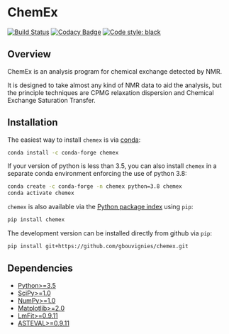 # ChemEx

[![Build Status](https://travis-ci.org/gbouvignies/ChemEx.svg?branch=develop)](https://travis-ci.org/gbouvignies/ChemEx)
[![Codacy Badge](https://api.codacy.com/project/badge/Grade/da6be0c1863c4655b1ee15006bc90f36)](https://app.codacy.com/app/gbouvignies/chemex?utm_source=github.com&utm_medium=referral&utm_content=gbouvignies/chemex&utm_campaign=Badge_Grade_Dashboard)
[![Code style: black](https://img.shields.io/badge/code%20style-black-000000.svg)](https://github.com/ambv/black)

## Overview

ChemEx is an analysis program for chemical exchange detected by NMR.

It is designed to take almost any kind of NMR data to aid the analysis,
but the principle techniques are CPMG relaxation dispersion and Chemical
Exchange Saturation Transfer.

## Installation

The easiest way to install `chemex` is via [conda](http://conda.pydata.org):

```bash
conda install -c conda-forge chemex
```

If your version of python is less than 3.5, you can also install `chemex` in a separate conda environment enforcing the use of python 3.8:

```bash
conda create -c conda-forge -n chemex python=3.8 chemex
conda activate chemex
```

`chemex` is also available via the [Python package index](https://pypi.python.org/pypi/chemex) using `pip`:

```bash
pip install chemex
```

The development version can be installed directly from github via `pip`:

```bash
pip install git+https://github.com/gbouvignies/chemex.git
```

## Dependencies

- [Python>=3.5](https://www.python.org/downloads/)
- [SciPy>=1.0](https://www.scipy.org/install.html)
- [NumPy>=1.0](https://www.scipy.org/scipylib/download.html)
- [Matplotlib>=2.0](http://matplotlib.org/users/installing.html)
- [LmFit>=0.9.11](https://lmfit.github.io/lmfit-py/)
- [ASTEVAL>=0.9.11](https://github.com/newville/asteval)

